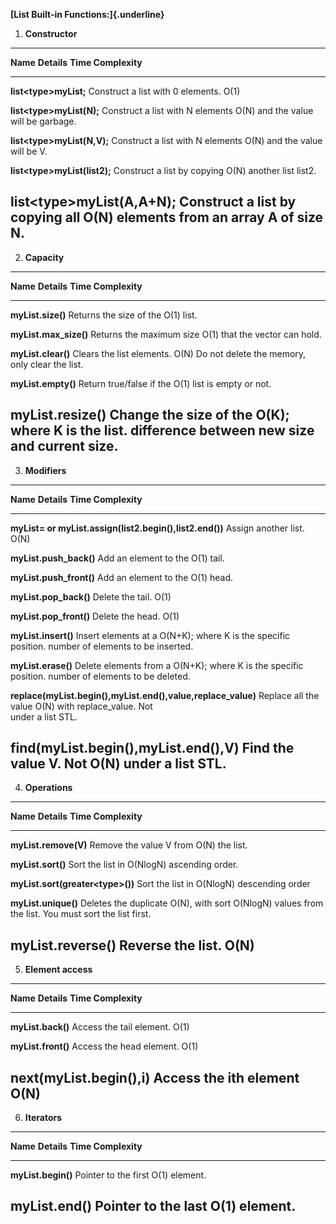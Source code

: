 **[List Built-in Functions:]{.underline}**

1.  **Constructor**

  ---------------------------------------------------------------------------------
  **Name**                         **Details**                       **Time
                                                                     Complexity**
  -------------------------------- --------------------------------- --------------
  **list\<type\>myList;**          Construct a list with 0 elements. O(1)

  **list\<type\>myList(N);**       Construct a list with N elements  O(N)
                                   and the value will be garbage.    

  **list\<type\>myList(N,V);**     Construct a list with N elements  O(N)
                                   and the value will be V.          

  **list\<type\>myList(list2);**   Construct a list by copying       O(N)
                                   another list list2.               

  **list\<type\>myList(A,A+N);**   Construct a list by copying all   O(N)
                                   elements from an array A of size  
                                   N.                                
  ---------------------------------------------------------------------------------

2.  **Capacity**

  ---------------------------------------------------------------------------
  **Name**                **Details**               **Time Complexity**
  ----------------------- ------------------------- -------------------------
  **myList.size()**       Returns the size of the   O(1)
                          list.                     

  **myList.max_size()**   Returns the maximum size  O(1)
                          that the vector can hold. 

  **myList.clear()**      Clears the list elements. O(N)
                          Do not delete the memory, 
                          only clear the list.      

  **myList.empty()**      Return true/false if the  O(1)
                          list is empty or not.     

  **myList.resize()**     Change the size of the    O(K); where K is the
                          list.                     difference between new
                                                    size and current size.
  ---------------------------------------------------------------------------

3.  **Modifiers**

  ------------------------------------------------------------------------------------------------------------------
  **Name**                                                       **Details**               **Time Complexity**
  -------------------------------------------------------------- ------------------------- -------------------------
  **myList= or myList.assign(list2.begin(),list2.end())**        Assign another list.      O(N)

  **myList.push_back()**                                         Add an element to the     O(1)
                                                                 tail.                     

  **myList.push_front()**                                        Add an element to the     O(1)
                                                                 head.                     

  **myList.pop_back()**                                          Delete the tail.          O(1)

  **myList.pop_front()**                                         Delete the head.          O(1)

  **myList.insert()**                                            Insert elements at a      O(N+K); where K is the
                                                                 specific position.        number of elements to be
                                                                                           inserted.

  **myList.erase()**                                             Delete elements from a    O(N+K); where K is the
                                                                 specific position.        number of elements to be
                                                                                           deleted.

  **replace(myList.begin(),myList.end(),value,replace_value)**   Replace all the value     O(N)
                                                                 with replace_value. Not   
                                                                 under a list STL.         

  **find(myList.begin(),myList.end(),V)**                        Find the value V. Not     O(N)
                                                                 under a list STL.         
  ------------------------------------------------------------------------------------------------------------------

4.  **Operations**

  ----------------------------------------------------------------------------------------
  **Name**                             **Details**               **Time Complexity**
  ------------------------------------ ------------------------- -------------------------
  **myList.remove(V)**                 Remove the value V from   O(N)
                                       the list.                 

  **myList.sort()**                    Sort the list in          O(NlogN)
                                       ascending order.          

  **myList.sort(greater\<type\>())**   Sort the list in          O(NlogN)
                                       descending order          

  **myList.unique()**                  Deletes the duplicate     O(N), with sort O(NlogN)
                                       values from the list. You 
                                       must sort the list first. 

  **myList.reverse()**                 Reverse the list.         O(N)
  ----------------------------------------------------------------------------------------

5.  **Element access**

  --------------------------------------------------------------------------------
  **Name**                     **Details**               **Time Complexity**
  ---------------------------- ------------------------- -------------------------
  **myList.back()**            Access the tail element.  O(1)

  **myList.front()**           Access the head element.  O(1)

  **next(myList.begin(),i)**   Access the ith element    O(N)
  --------------------------------------------------------------------------------

6.  **Iterators**

  ------------------------------------------------------------------------
  **Name**             **Details**               **Time Complexity**
  -------------------- ------------------------- -------------------------
  **myList.begin()**   Pointer to the first      O(1)
                       element.                  

  **myList.end()**     Pointer to the last       O(1)
                       element.                  
  ------------------------------------------------------------------------
